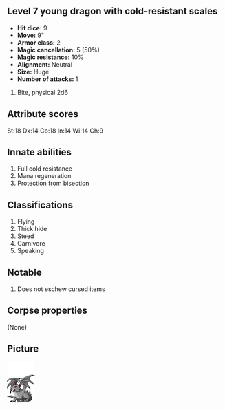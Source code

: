 ## Level 7 young dragon with cold-resistant scales

- **Hit dice:** 9
- **Move:** 9"
- **Armor class:** 2
- **Magic cancellation:** 5 (50%)
- **Magic resistance:** 10%
- **Alignment:** Neutral
- **Size:** Huge
- **Number of attacks:** 1
1. Bite, physical 2d6

## Attribute scores

St:18 Dx:14 Co:18 In:14 Wi:14 Ch:9

## Innate abilities

1. Full cold resistance
2. Mana regeneration
3. Protection from bisection

## Classifications

1. Flying
2. Thick hide
3. Steed
4. Carnivore
5. Speaking

## Notable

1. Does not eschew cursed items

## Corpse properties

(None)

## Picture

![White dragon hatchling](https://github.com/hyvanmielenpelit/GnollHackTileSet/blob/main/Monsters/white_dragon_hatchling/white_dragon_hatchling.png)
